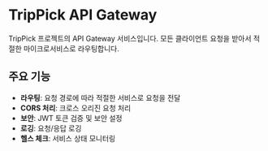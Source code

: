 # TripPick API Gateway

TripPick 프로젝트의 API Gateway 서비스입니다. 모든 클라이언트 요청을 받아서 적절한 마이크로서비스로 라우팅합니다.

## 주요 기능

- **라우팅**: 요청 경로에 따라 적절한 서비스로 요청을 전달
- **CORS 처리**: 크로스 오리진 요청 처리
- **보안**: JWT 토큰 검증 및 보안 설정
- **로깅**: 요청/응답 로깅
- **헬스 체크**: 서비스 상태 모니터링
